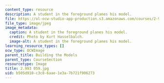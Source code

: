```yaml
---
content_type: resource
description: A student in the foreground planes his model.
file: https://ol-ocw-studio-app-production.s3.amazonaws.com/courses/2-993-special-topics-in-mechanical-engineering-the-art-and-science-of-boat-design-january-iap-2007/b505d910c3c86aae1e3a7b721f906273_2993059.jpg
file_type: image/jpeg
image_metadata:
  caption: A student in the foreground planes his model.
  credit: Photo by Kurt Hasselbalch.
  image-alt: A student in the foreground planes his model.
learning_resource_types: []
ocw_type: OCWImage
parent_title: Building the Models
parent_type: CourseSection
resourcetype: Image
title: 2.993 059.jpg
uid: b505d910-c3c8-6aae-1e3a-7b721f906273
---
```

